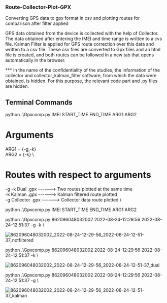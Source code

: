### Route-Collector-Plot-GPX

  Converting GPS data to gpx format in csv and plotting routes for comparison after filter applied

  GPS data obtained from the device is collected with the help of Collector. The data obtained after entering the IMEI and time range is written to a cvs file. Kalman Filter is applied for GPS route correction over this data and written to a csv file. These csv files are converted to Gpx files and an html file is created, and both routes can be followed in a new tab that opens automatically in the browser.

  *** In the name of the confidentiality of the studies, the information of the collector and collector_kalman_filter software, from which the data were  obtained, is hidden. For this purpose, the relevant code part and .py files are hidden.
  

## Terminal Commands

python .\Gpxcomp.py IMEI START_TIME END_TIME ARG1 ARG2

# Arguments

ARG1 = {-g,-k} \
ARG2 = {-k} \

# Routes with respect to arguments

-g -k         Dual .gpx   ------> Two routes plotted at the same time \
-k            Kalman .gpx   ------> Kalman filtered route plotted \
-g            Collector .gpx   ------> Collector data route plotted \


python .\Gpxcomp.py IMEI START_TIME END_TIME ARG1 ARG2

python .\Gpxcomp.py 862096048032002 2022-08-24-12:29:56 2022-08-24-12:51:37 -g -k  \ 

![862096048032002_2022-08-24-12-29-56_2022-08-24-12-51-37_notfiltered](https://user-images.githubusercontent.com/110588407/192779767-09bc5e79-5a4a-42ab-9475-31dc9a18b45b.png)


python .\Gpxcomp.py 862096048032002 2022-08-24-12:29:56 2022-08-24-12:51:37 -k     \     

![862096048032002_2022-08-24-12-29-56_2022-08-24-12-51-37_dual](https://user-images.githubusercontent.com/110588407/192779778-dce1a3fd-943d-47be-a9bf-d699e224d02f.png)


python .\Gpxcomp.py 862096048032002 2022-08-24-12:29:56 2022-08-24-12:51:37 -g     \        

![862096048032002_2022-08-24-12-29-56_2022-08-24-12-51-37_kalman](https://user-images.githubusercontent.com/110588407/192779782-c9e7543e-5758-4232-99c1-248abc035978.png)
